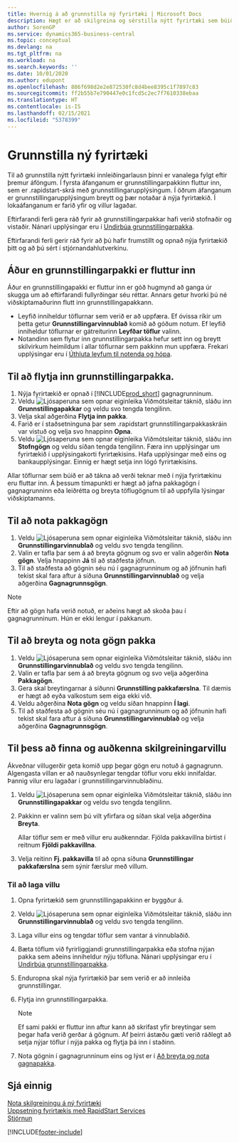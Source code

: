 ```yaml
---
title: Hvernig á að grunnstilla ný fyrirtæki | Microsoft Docs
description: Hægt er að skilgreina og sérstilla nýtt fyrirtæki sem búið var til. Til að fínstilla innleiðinguna framkvæmirðu grunnstillinguna þína í þremur skrefum.
author: SorenGP
ms.service: dynamics365-business-central
ms.topic: conceptual
ms.devlang: na
ms.tgt_pltfrm: na
ms.workload: na
ms.search.keywords: ''
ms.date: 10/01/2020
ms.author: edupont
ms.openlocfilehash: 886f698d2e2e872530fc8d4bee8395c1f7897c83
ms.sourcegitcommit: ff2b55b7e790447e0c1fcd5c2ec7f7610338ebaa
ms.translationtype: HT
ms.contentlocale: is-IS
ms.lasthandoff: 02/15/2021
ms.locfileid: "5378399"
---
```

# <a name="configure-new-companies"></a>Grunnstilla ný fyrirtæki
Til að grunnstilla nýtt fyrirtæki innleiðingarlausn þinni er vanalega fylgt eftir þremur áföngum. Í fyrsta áfanganum er grunnstillingarpakkinn fluttur inn, sem er .rapidstart-skrá með grunnstillingarupplýsingum. Í öðrum áfanganum er grunnstillingarupplýsingum breytt og þær notaðar á nýja fyrirtækið. Í lokaáfanganum er farið yfir og villur lagaðar.  

Eftirfarandi ferli gera ráð fyrir að grunnstillingarpakkar hafi verið stofnaðir og vistaðir. Nánari upplýsingar eru í [Undirbúa grunnstillingarpakka](admin-how-to-prepare-a-configuration-package.md).  

Eftirfarandi ferli gerir ráð fyrir að þú hafir frumstillt og opnað nýja fyrirtækið þitt og að þú sért í stjórnandahlutverkinu.

## <a name="before-you-import-a-configuration-package"></a>Áður en grunnstillingarpakki er fluttur inn
Áður en grunnstillingapakki er fluttur inn er góð hugmynd að ganga úr skugga um að eftirfarandi fullyrðingar séu réttar. Annars getur hvorki þú né viðskiptamaðurinn flutt inn grunnstillingapakkann.

* Leyfið inniheldur töflurnar sem verið er að uppfæra. Ef óvissa ríkir um þetta getur **Grunnstillingarvinnublað** komið að góðum notum. Ef leyfið inniheldur töflurnar er gátreiturinn **Leyfðar töflur** valinn.  
* Notandinn sem flytur inn grunnstillingarpakka hefur sett inn og breytt skilvirkum heimildum í allar töflurnar sem pakkinn mun uppfæra. Frekari upplýsingar eru í [Úthluta leyfum til notenda og hópa](ui-define-granular-permissions.md). 

## <a name="to-import-a-configuration-package"></a>Til að flytja inn grunnstillingarpakka.  
1. Nýja fyrirtækið er opnað í [!INCLUDE[prod_short](includes/prod_short.md)] gagnagrunninum.  
2. Veldu ![Ljósaperuna sem opnar eiginleika Viðmótsleitar](media/ui-search/search_small.png "Segðu mér hvað þú vilt gera") táknið, sláðu inn **Grunnstillingapakkar** og veldu svo tengda tengilinn.  
3. Velja skal aðgerðina **Flytja inn pakka**.  
4. Farið er í staðsetninguna þar sem .rapidstart grunnstillingarpakkaskráin var vistuð og velja svo hnappinn **Opna**.  
5. Veldu ![Ljósaperuna sem opnar eiginleika Viðmótsleitar](media/ui-search/search_small.png "Segðu mér hvað þú vilt gera") táknið, sláðu inn **Stofngögn** og veldu síðan tengda tengilinn. Færa inn upplýsingar um fyrirtækið í upplýsingakorti fyrirtækisins. Hafa upplýsingar með eins og bankaupplýsingar. Einnig er hægt setja inn lógó fyrirtækisins.  

Allar töflurnar sem búið er að tákna að verði teknar með í nýja fyrirtækinu eru fluttar inn. Á þessum tímapunkti er hægt að jafna pakkagögn í gagnagrunninn eða leiðrétta og breyta töflugögnum til að uppfylla lýsingar viðskiptamanns.  

## <a name="to-apply-package-data"></a>Til að nota pakkagögn  
1. Veldu ![Ljósaperuna sem opnar eiginleika Viðmótsleitar](media/ui-search/search_small.png "Segðu mér hvað þú vilt gera") táknið, sláðu inn **Grunnstillingarvinnublað** og veldu svo tengda tengilinn.  
2. Valin er tafla þar sem á að breyta gögnum og svo er valin aðgerðin **Nota gögn**. Velja hnappinn **Já** til að staðfesta jöfnun.
3. Til að staðfesta að gögnin séu nú í gagnagrunninum og að jöfnunin hafi tekist skal fara aftur á síðuna **Grunnstillingarvinnublað** og velja aðgerðina **Gagnagrunnsgögn**.  

> [!NOTE]  
>  Eftir að gögn hafa verið notuð, er aðeins hægt að skoða þau í gagnagrunninum. Hún er ekki lengur í pakkanum.  

## <a name="to-modify-and-apply-package-data"></a>Til að breyta og nota gögn pakka  
1. Veldu ![Ljósaperuna sem opnar eiginleika Viðmótsleitar](media/ui-search/search_small.png "Segðu mér hvað þú vilt gera") táknið, sláðu inn **Grunnstillingarvinnublað** og veldu svo tengda tengilinn.  
2. Valin er tafla þar sem á að breyta gögnum og svo velja aðgerðina **Pakkagögn**.  
3. Gera skal breytingarnar á síðunni **Grunnstilling pakkafærslna**. Til dæmis er hægt að eyða valkostum sem eiga ekki við.  
4. Veldu aðgerðina **Nota gögn** og veldu síðan hnappinn **Í lagi**.  
5. Til að staðfesta að gögnin séu nú í gagnagrunninum og að jöfnunin hafi tekist skal fara aftur á síðuna **Grunnstillingarvinnublað** og velja aðgerðina **Gagnagrunnsgögn**.  

## <a name="to-locate-and-identify-a-configuration-error"></a>Til þess að finna og auðkenna skilgreiningarvillu  
Ákveðnar villugerðir geta komið upp þegar gögn eru notuð á gagnagrunn. Algengasta villan er að nauðsynlegar tengdar töflur voru ekki innifaldar. Þannig vilur eru lagaðar í grunnstillingarvinnublaðinu.

1. Veldu ![Ljósaperuna sem opnar eiginleika Viðmótsleitar](media/ui-search/search_small.png "Segðu mér hvað þú vilt gera") táknið, sláðu inn **Grunnstillingapakkar** og veldu svo tengda tengilinn.  
2. Pakkinn er valinn sem þú vilt yfirfara og síðan skal velja aðgerðina **Breyta**.  

    Allar töflur sem er með villur eru auðkenndar. Fjölda pakkavillna birtist í reitnum **Fjöldi pakkavillna**.  

3. Velja reitinn **Fj. pakkavilla** til að opna síðuna **Grunnstillingar pakkafærslna** sem sýnir færslur með villum.  

### <a name="to-fix-an-error"></a>Til að laga villu  
1. Opna fyrirtækið sem grunnstillingapakkinn er byggður á.  
2. Veldu ![Ljósaperuna sem opnar eiginleika Viðmótsleitar](media/ui-search/search_small.png "Segðu mér hvað þú vilt gera") táknið, sláðu inn **Grunnstillingarvinnublað** og veldu svo tengda tengilinn.  
3. Laga villur eins og tengdar töflur sem vantar á vinnublaðið.  
4. Bæta töflum við fyrirliggjandi grunnstillingarpakka eða stofna nýjan pakka sem aðeins inniheldur nýju töfluna. Nánari upplýsingar eru í [Undirbúa grunnstillingarpakka](admin-how-to-prepare-a-configuration-package.md).  
5. Enduropna skal nýja fyrirtækið þar sem verið er að innleiða grunnstillingar.  
6. Flytja inn grunnstillingarpakka.  

    > [!NOTE]  
    >  Ef sami pakki er fluttur inn aftur kann að skrifast yfir breytingar sem þegar hafa verið gerðar á gögnum. Af þeirri ástæðu gæti verið ráðlegt að setja nýjar töflur í nýja pakka og flytja þá inn í staðinn.  

7. Nota gögnin í gagnagrunninum eins og lýst er í [Að breyta og nota gagnapakka](admin-how-to-configure-new-companies.md#to-modify-and-apply-package-data).

## <a name="see-also"></a>Sjá einnig  
[Nota skilgreiningu á ný fyrirtæki](admin-apply-configuration-to-new-companies.md)  
[Uppsetning fyrirtækis með RapidStart Services](admin-set-up-a-company-with-rapidstart.md)  
[Stjórnun](admin-setup-and-administration.md)


[!INCLUDE[footer-include](includes/footer-banner.md)]
